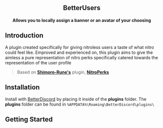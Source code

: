 <h2 align = "center"> BetterUsers
    <h4 align = "center"> Allows you to locally assign a banner or an avatar of your choosing </p>
 </h2>

## Introduction

A plugin created specifically for giving nitroless users a taste of what nitro could feel like. Emproved and experienced on, this plugin aims to give the aimless a pure representation of nitro perks specifically catered towards the representation of the user profile 
> Based on **[Shimoro-Rune's](https://github.com/Shimoro-Rune)** plugin, **[NitroPerks](https://github.com/Shimoro-Rune/NitroPerks)**

## Installation

Install with [BetterDiscord](https://betterdiscord.app/) by placing it inside of the **plugins** folder. The **plugins** folder can be found in `%APPDATA%\Roaming\BetterDiscord\plugins\`

## Getting Started